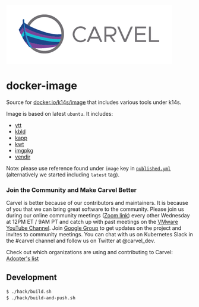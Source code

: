 ![logo](logos/CarvelLogo.png)

# docker-image

Source for [docker.io/k14s/image](https://hub.docker.com/r/k14s/image) that includes various tools under k14s.

Image is based on latest `ubuntu`. It includes:

- [ytt](https://get-ytt.io)
- [kbld](https://get-kbld.io)
- [kapp](https://get-kapp.io)
- [kwt](https://github.com/k14s/kwt)
- [imgpkg](https://github.com/k14s/imgpkg)
- [vendir](https://github.com/k14s/vendir)

Note: please use reference found under `image` key in [`published.yml`](published.yml) (alternatively we started including `latest` tag).

### Join the Community and Make Carvel Better
Carvel is better because of our contributors and maintainers. It is because of you that we can bring great software to the community.
Please join us during our online community meetings ([Zoom link](http://community.klt.rip/)) every other Wednesday at 12PM ET / 9AM PT and catch up with past meetings on the [VMware YouTube Channel](https://www.youtube.com/playlist?list=PL7bmigfV0EqQ_cDNKVTIcZt-dAM-hpClS).
Join [Google Group](https://groups.google.com/g/carvel-dev) to get updates on the project and invites to community meetings.
You can chat with us on Kubernetes Slack in the #carvel channel and follow us on Twitter at @carvel_dev.

Check out which organizations are using and contributing to Carvel: [Adopter's list](https://github.com/vmware-tanzu/carvel/ADOPTERS.md)

## Development

```bash
$ ./hack/build.sh
$ ./hack/build-and-push.sh
```
